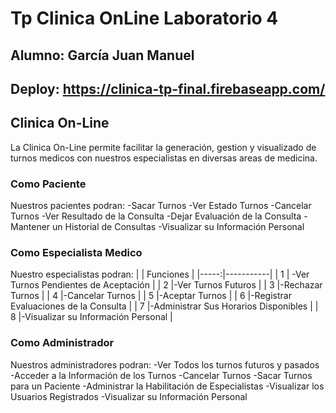 # Tp Clinica OnLine Laboratorio 4

## Alumno: García Juan Manuel

## Deploy: https://clinica-tp-final.firebaseapp.com/

## Clinica On-Line
La Clinica On-Line permite facilitar la generación, gestion y visualizado de turnos medicos con nuestros especialistas en diversas areas de medicina.

### Como Paciente
Nuestros pacientes podran: 
    -Sacar Turnos
    -Ver Estado Turnos
    -Cancelar Turnos
    -Ver Resultado de la Consulta
    -Dejar Evaluación de la Consulta
    -Mantener un Historial de Consultas
    -Visualizar su Información Personal

### Como Especialista Medico
Nuestro especialistas podran:
|  | Funciones |
|-----:|-----------|
| 1 | -Ver Turnos Pendientes de Aceptación |
| 2 |-Ver Turnos Futuros |
| 3 |-Rechazar Turnos |
| 4 |-Cancelar Turnos |
| 5 |-Aceptar Turnos |
| 6 |-Registrar Evaluaciones de la Consulta |
| 7 |-Administrar Sus Horarios Disponibles |
| 8 |-Visualizar su Información Personal |

### Como Administrador
Nuestros administradores podran:
    -Ver Todos los turnos futuros y pasados
    -Acceder a la Información de los Turnos
    -Cancelar Turnos
    -Sacar Turnos para un Paciente
    -Administrar la Habilitación de Especialistas
    -Visualizar los Usuarios Registrados
    -Visualizar su Información Personal